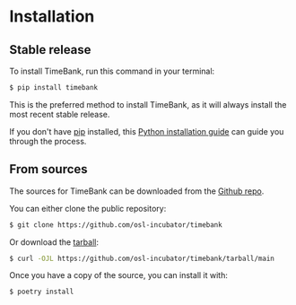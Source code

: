 # Installation

## Stable release

To install TimeBank, run this command in your
terminal:

```bash
$ pip install timebank
```

This is the preferred method to install TimeBank,
as it will always install the most recent stable release.

If you don't have [pip](https://pip.pypa.io) installed, this
[Python installation guide](http://docs.python-guide.org/en/latest/starting/installation/)
can guide you through the process.

## From sources

The sources for TimeBank can be downloaded from
the [Github repo](https://github.com/osl-incubator/timebank).

You can either clone the public repository:

```bash
$ git clone https://github.com/osl-incubator/timebank
```

Or download the
[tarball](https://github.com/osl-incubator/timebank/tarball/main):

```bash
$ curl -OJL https://github.com/osl-incubator/timebank/tarball/main
```

Once you have a copy of the source, you can install it with:

```bash
$ poetry install
```
